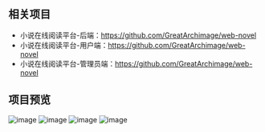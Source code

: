 ## 相关项目
+ 小说在线阅读平台-后端：https://github.com/GreatArchimage/web-novel
+ 小说在线阅读平台-用户端：https://github.com/GreatArchimage/web-novel
+ 小说在线阅读平台-管理员端：https://github.com/GreatArchimage/web-novel

## 项目预览
![image](https://github.com/user-attachments/assets/1d4b42b9-23ec-4d02-900d-3980ecb311be)
![image](https://github.com/user-attachments/assets/7ecfdc70-6011-42c2-b1be-64d3c4617c0e)
![image](https://github.com/user-attachments/assets/b3f7e400-567e-47ef-9561-53003922247f)
![image](https://github.com/user-attachments/assets/6a2e7227-b46d-43cb-96bc-7b8d3d521b10)
